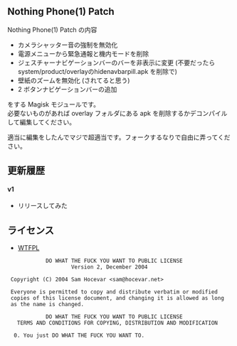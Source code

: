 ## Nothing Phone(1) Patch

Nothing Phone(1) Patch の内容

* カメラシャッター音の強制を無効化
* 電源メニューから緊急通報と機内モードを削除
* ジェスチャーナビゲーションバーのバーを非表示に変更 (不要だったら system/product/overlayのhidenavbarpill.apk を削除で)
* 壁紙のズームを無効化 (されてると思う)
* 2 ボタンナビゲーションバーの追加

をする Magisk モジュールです。  
必要ないものがあれば overlay フォルダにある apk を削除するかデコンパイルして編集してください。

適当に編集をしたんでマジで超適当です。フォークするなりで自由に弄ってください。

## 更新履歴

#### v1
* リリースしてみた

## ライセンス

- [WTFPL](http://www.wtfpl.net/)

```
            DO WHAT THE FUCK YOU WANT TO PUBLIC LICENSE
                    Version 2, December 2004

 Copyright (C) 2004 Sam Hocevar <sam@hocevar.net>

 Everyone is permitted to copy and distribute verbatim or modified
 copies of this license document, and changing it is allowed as long
 as the name is changed.

            DO WHAT THE FUCK YOU WANT TO PUBLIC LICENSE
   TERMS AND CONDITIONS FOR COPYING, DISTRIBUTION AND MODIFICATION

  0. You just DO WHAT THE FUCK YOU WANT TO.
```
